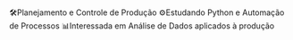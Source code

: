  🛠️Planejamento e Controle de Produção
 ⚙️Estudando Python e Automação de Processos
 📊Interessada em Análise de Dados aplicados à produção


